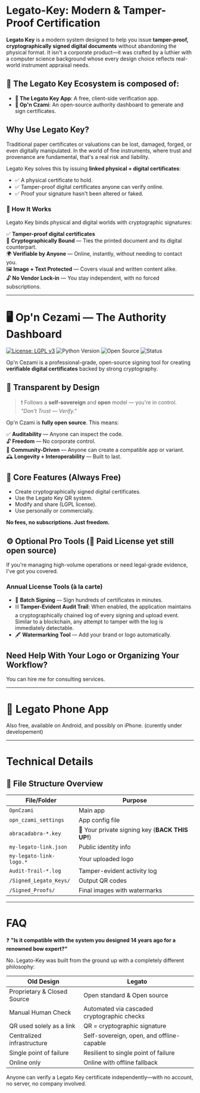 #  **Legato-Key: Modern & Tamper-Proof Certification**

**Legato Key** is a modern system designed to help you issue **tamper-proof, cryptographically signed digital documents** without abandoning the physical format.
It isn't a corporate product—it was crafted by a luthier with a computer science background whose every design choice reflects real-world instrument appraisal needs.

## 🌿 The Legato Key Ecosystem is composed of:
- **📱 The Legato Key App**: A free, client-side verification app.
- **🧾 Op'n Czami**: An open-source authority dashboard to generate and sign certificates.

## Why Use Legato Key?

Traditional paper certificates or valuations can be lost, damaged, forged, or even digitally manipulated.
In the world of fine instruments, where trust and provenance are fundamental, that's a real risk and liability. 

Legato Key solves this by issuing **linked physical + digital certificates**:

- ✅ A physical certificate to hold.
- ✅ Tamper-proof digital certificates anyone can verify online.
- ✅ Proof your signature hasn't been altered or faked.

### 🔐 How It Works

Legato Key binds physical and digital worlds with cryptographic signatures:

✅ **Tamper-proof digital certificates**  
🔗 **Cryptographically Bound** — Ties the printed document and its digital counterpart.  
🌍 **Verifiable by Anyone** — Online, instantly, without needing to contact you.  
🖼️ **Image + Text Protected** — Covers visual and written content alike.  
🔓 **No Vendor Lock-in** — You stay independent, with no forced subscriptions.  

---

# 🖥️ Op'n Cezami — The Authority Dashboard 
[![License: LGPL v3](https://img.shields.io/badge/License-LGPL_v3-blue.svg)](https://www.gnu.org/licenses/lgpl-3.0)
![Python Version](https://img.shields.io/badge/python-3.9+-blue.svg)
![Open Source](https://img.shields.io/badge/Open%20Source-✔-brightgreen)
![Status](https://img.shields.io/badge/status-RC2-orange.svg)

Op'n Cezami is a professional-grade, open-source signing tool for creating **verifiable digital certificates** backed by strong cryptography.

## 🧠 Transparent by Design
> ❗ Follows a **self-sovereign** and **open** model — you're in control.
> *"Don't Trust — Verify."*

Op'n Czami is **fully open source**. This means:

✅ **Auditability** — Anyone can inspect the code.  
🔓 **Freedom** — No corporate control.  
🤝 **Community-Driven** — Anyone can create a compatible app or variant.  
🕰️ **Longevity + Interoperability** — Built to last.

## 💼 Core Features (Always Free)

- Create cryptographically signed digital certificates.
- Use the Legato Key QR system.
- Modify and share (LGPL license).
- Use personally or commercially.

**No fees, no subscriptions. Just freedom.**


## ⚙️ Optional Pro Tools (🧩 Paid License yet still open source)

If you're managing high-volume operations or need legal-grade evidence, I've got you covered.

### Annual License Tools (à la carte)
- 🧾 **Batch Signing** — Sign hundreds of certificates in minutes.
- ⛓️ **Tamper-Evident Audit Trail**: When enabled, the application maintains a cryptographically chained log of every signing and upload event. Similar to a blockchain, any attempt to tamper with the log is immediately detectable.
- 🖋️ **Watermarking Tool** — Add your brand or logo automatically.

## Need Help With Your Logo or Organizing Your Workflow?
You can hire me for consulting services.

---

# 📱 Legato Phone App 

Also free, available on Android, and possibly on iPhone. (curently under developement)

---

# Technical Details 
    
## 📁 File Structure Overview
| File/Folder             | Purpose                                         |
| ----------------------- | ----------------------------------------------- |
| `OpnCzami`              | Main app                                        |
| `opn_czami_settings`    | App config file                                 |
| `abracadabra-*.key`     | 🔑 Your private signing key (**BACK THIS UP!**) |
| `my-legato-link.json`   | Public identity info                            |
| `my-legato-link-logo.*` | Your uploaded logo                              |
| `Audit-Trail-*.log`     | Tamper-evident activity log                     |
| `/Signed_Legato_Keys/`  | Output QR codes                                 |
| `/Signed_Proofs/`       | Final images with watermarks                    |

---

# FAQ

❓ **"Is it compatible with the system you designed 14 years ago for a renowned bow expert?"**

No.
Legato-Key was built from the ground up with a completely different philosophy:

| Old Design                  | Legato                                      |
| --------------------------- | ------------------------------------------- |
| Proprietary & Closed Source | Open standard & Open source                |
| Manual Human Check          | Automated via cascaded cryptographic checks|
| QR used solely as a link    | QR = cryptographic signature               |
| Centralized infrastructure  | Self-sovereign, open, and offline-capable  |
| Single point of failure     | Resilient to single point of failure       |
| Online only                 | Online with offline fallback               |

Anyone can verify a Legato Key certificate independently—with no account, no server, no company involved.
